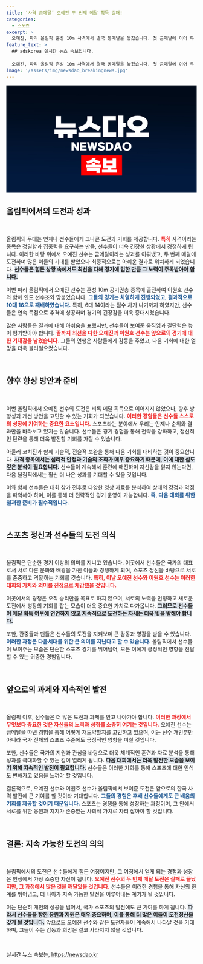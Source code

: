 ```yaml
---
title: ‘사격 금메달’ 오예진 두 번째 메달 획득 실패!
categories:
  - 스포츠
excerpt: >
  오예진, 파리 올림픽 혼성 10m 사격에서 결국 동메달을 놓쳤습니다. 첫 금메달에 이어 두 번째 도전을 위한 간절한 순간, 그러나 아쉬운 4위에 그쳤습니다. 클릭해 더 알아보세요!
feature_text: >
  ## adskorea 실시간 뉴스 속보입니다.

  오예진, 파리 올림픽 혼성 10m 사격에서 결국 동메달을 놓쳤습니다. 첫 금메달에 이어 두 번째 도전을 위한 간절한 순간, 그러나 아쉬운 4위에 그쳤습니다. 클릭해 더 알아보세요!
image: '/assets/img/newsdao_breakingnews.jpg'
---
```


<p><img src="/assets/img/newsdao_breakingnews.jpg" alt="adskorea 속보" /></p>

<h2 data-ke-size="size26">올림픽에서의 도전과 성과</h2>

<p data-ke-size="size16">&nbsp;</p>

<p>올림픽의 무대는 언제나 선수들에게 크나큰 도전과 기회를 제공합니다. <b><span style="color: #ee2323;">특히</span></b> 사격이라는 종목은 정밀함과 집중력을 요구하는 만큼, 선수들이 더욱 긴장한 상황에서 경쟁하게 됩니다. 이러한 바탕 위에서 오예진 선수는 금메달이라는 성과를 이뤄냈고, 두 번째 메달에 도전하며 많은 이들의 기대를 받았으나 최종적으로는 아쉬운 결과로 위치하게 되었습니다. <b><span style="background-color: #21538527;">선수들은 힘든 상황 속에서도 최선을 다해 경기에 임한 만큼 그 노력이 주목받아야 합니다.</span></b></p>

<p>이번 파리 올림픽에서 오예진 선수는 혼성 10m 공기권총 종목에 출전하여 이원호 선수와 함께 인도 선수조와 맞붙었습니다. <b><span style="color: #1a5490;">그들의 경기는 치열하게 진행되었고, 결과적으로 10대 16으로 패배하였습니다.</span></b> 특히, 6대 14이라는 점수 차가 나기까지 하였지만, 선수들은 연속 득점으로 추격에 성공하며 경기의 긴장감을 더욱 증대시켰습니다.</p>

<p>많은 사람들은 결과에 대해 아쉬움을 표했지만, 선수들이 보여준 움직임과 결단력은 높이 평가받아야 합니다. <b><span style="color: #ee2323;">끝까지 최선을 다한 오예진과 이원호 선수는 앞으로의 경기에 대한 기대감을 남겼습니다.</span></b> 그들의 언행은 사람들에게 감동을 주었고, 다음 기회에 대한 열망을 더욱 불러일으켰습니다.</p>

<p data-ke-size="size16">&nbsp;</p>

<h2 data-ke-size="size26">향후 향상 방안과 준비</h2>

<p data-ke-size="size16">&nbsp;</p>

<p>이번 올림픽에서 오예진 선수의 도전은 비록 메달 획득으로 이어지지 않았으나, 향후 방향성과 개선 방안을 고민할 수 있는 기회가 되었습니다. <b><span style="color: #ee2323;">이러한 경험들은 선수들 스스로의 성장에 기여하는 중요한 요소입니다.</span></b> 스포츠라는 분야에서 우리는 언제나 순위와 결과만을 바라보고 있지는 않습니다. 선수들은 경기 경험을 통해 전략을 강화하고, 정신적인 단련을 통해 더욱 발전할 기회를 가질 수 있습니다.</p>

<p>아울러 코치진과 함께 기술적, 전술적 보완을 통해 다음 기회를 대비하는 것이 중요합니다. <b><span style="background-color: #21538527;">사격 종목에서는 심리적 안정과 기술의 조화가 매우 중요하기 때문에, 이에 대한 심도 깊은 분석이 필요합니다.</span></b> 선수들이 계속해서 훈련에 매진하며 자신감을 잃지 않는다면, 다음 올림픽에서는 훨씬 더 나은 성과를 기대할 수 있을 것입니다.</p>

<p>이와 함께 선수들은 대회 참가 전후로 다양한 영상 자료를 분석하여 상대의 강점과 약점을 파악해야 하며, 이를 통해 더 전략적인 경기 운영이 가능합니다. <b><span style="color: #1a5490;">즉, 다음 대회를 위한 철저한 준비가 필수적입니다.</span></b></p>

<p data-ke-size="size16">&nbsp;</p>

<h2 data-ke-size="size26">스포츠 정신과 선수들의 도전 의식</h2>

<p data-ke-size="size16">&nbsp;</p>

<p>올림픽은 단순한 경기 이상의 의미를 지니고 있습니다. 이곳에서 선수들은 국가의 대표로서 서로 다른 문화와 배경을 가진 이들과 경쟁하게 되며, 스포츠 정신을 바탕으로 서로를 존중하고 격励하는 기회를 갖습니다. <b><span style="color: #ee2323;">특히, 이날 오예진 선수와 이원호 선수는 이러한 대회의 가치와 의미를 진정으로 체감했을 것입니다.</span></b></p>

<p>이곳에서의 경쟁은 오직 승리만을 목표로 하지 않으며, 서로의 노력을 인정하고 새로운 도전에서 성장의 기회를 잡는 모습이 더욱 중요한 가치로 다가옵니다. <b><span style="background-color: #21538527;">그러므로 선수들이 메달 획득 여부에 연연하지 않고 지속적으로 도전하는 자세는 더욱 빛을 발해야 합니다.</span></b></p>

<p>또한, 관중들과 팬들은 선수들의 도전을 지켜보며 큰 감동과 영감을 받을 수 있습니다. <b><span style="color: #1a5490;">이러한 과정은 다음세대를 위한 큰 의미를 지닌다고 할 수 있습니다.</span></b> 올림픽에서 선수들이 보여주는 모습은 단순한 스포츠 경기를 뛰어넘어, 모든 이에게 긍정적인 영향을 전달할 수 있는 귀중한 경험입니다.</p>

<p data-ke-size="size16">&nbsp;</p>

<h2 data-ke-size="size26">앞으로의 과제와 지속적인 발전</h2>

<p data-ke-size="size16">&nbsp;</p>

<p>올림픽 이후, 선수들은 더 많은 도전과 과제를 안고 나아가야 합니다. <b><span style="color: #ee2323;">이러한 과정에서 무엇보다 중요한 것은 자신들의 노력과 성취를 소중히 여기는 것입니다.</span></b> 오예진 선수는 금메달을 따낸 경험을 통해 어떻게 재도약할지를 고민하고 있으며, 이는 선수 개인뿐만 아니라 국가 전체의 스포츠 수준에도 긍정적인 영향을 미칠 것입니다.</p>

<p>또한, 선수들은 국가의 지원과 관심을 바탕으로 더욱 체계적인 훈련과 자료 분석을 통해 성과를 극대화할 수 있는 길이 열리게 됩니다. <b><span style="background-color: #21538527;">다음 대회에서는 더욱 발전한 모습을 보이기 위해 지속적인 발전이 필요합니다.</span></b> 선수들은 이러한 기회를 통해 스포츠에 대한 인식도 변해가고 있음을 느껴야 할 것입니다.</p>

<p>결론적으로, 오예진 선수와 이원호 선수가 올림픽에서 보여준 도전은 앞으로의 한국 사격 발전에 큰 기여를 할 것이라 기대합니다. <b><span style="color: #1a5490;">그들의 경험은 후배 선수들에게도 큰 배움의 기회를 제공할 것이기 때문입니다.</span></b> 스포츠는 경쟁을 통해 성장하는 과정이며, 그 안에서 서로를 위한 응원과 지지가 존중받는 사회적 가치로 자리 잡아야 할 것입니다.</p>

<p data-ke-size="size16">&nbsp;</p>

<h2 data-ke-size="size26">결론: 지속 가능한 도전의 의의</h2>

<p data-ke-size="size16">&nbsp;</p>

<p>올림픽에서의 도전은 선수들에게 힘든 여정이지만, 그 여정에서 얻게 되는 경험과 성장은 인생에서 가장 소중한 자산이 됩니다. <b><span style="color: #ee2323;">오예진 선수의 두 번째 메달 도전은 실패로 끝났지만, 그 과정에서 많은 것을 깨달았을 것입니다.</span></b> 선수들은 이러한 경험을 통해 자신의 한계를 뛰어넘고, 더 나아가 지속 가능한 발전을 이루어내는 계기가 될 것입니다.</p>

<p>이는 단순히 개인의 성공을 넘어서, 국가 스포츠의 발전에도 큰 기여를 하게 됩니다. <b><span style="background-color: #21538527;">따라서 선수들을 향한 응원과 지원은 매우 중요하며, 이를 통해 더 많은 이들이 도전정신을 갖게 될 것입니다.</span></b> 앞으로도 오예진 선수와 같은 도전자들이 계속해서 나타날 것을 기대하며, 그들이 주는 감동과 희망은 결코 사라지지 않을 것입니다. </p>

<p data-ke-size="size16">&nbsp;</p>
실시간 뉴스 속보는, <a href="https://newsdao.kr" rel="dofollow">https://newsdao.kr</a>


